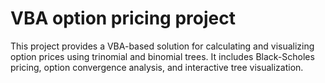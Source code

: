 # VBA option pricing project
 This project provides a VBA-based solution for calculating and visualizing option prices using trinomial and binomial trees. It includes Black-Scholes pricing, option convergence analysis, and interactive tree visualization.
